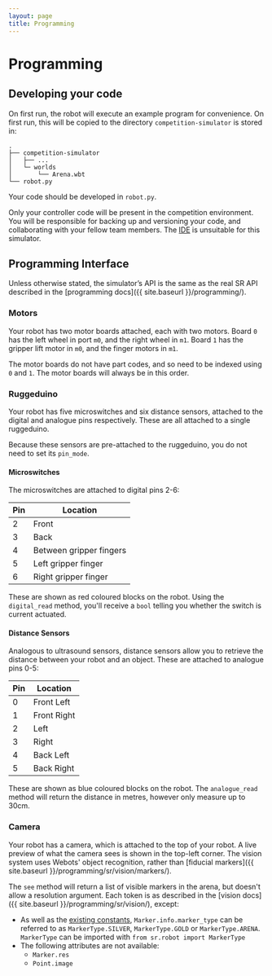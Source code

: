 ```yaml
---
layout: page
title: Programming
---
```


# Programming

## Developing your code

On first run, the robot will execute an example program for convenience. On first run, this will be copied to the directory `competition-simulator` is stored in:

```
.
├── competition-simulator
│   ├── ...
│   └─ worlds
│       └── Arena.wbt
└── robot.py
```

Your code should be developed in `robot.py`.


<div class="warning">
  Only your controller code will be present in the competition environment.
</div>

<div class="warning">
  You will be responsible for backing up and versioning your code, and collaborating with your fellow team members. The <a href="https://studentrobotics.org/ide/">IDE</a> is unsuitable for this simulator.
</div>

## Programming Interface

Unless otherwise stated, the simulator’s API is the same as the real SR API described in the [programming docs]({{ site.baseurl }}/programming/).

### Motors

Your robot has two motor boards attached, each with two motors. Board `0` has the left wheel in port `m0`, and the right wheel in `m1`. Board `1` has the gripper lift motor in `m0`, and the finger motors in `m1`.

The motor boards do not have part codes, and so need to be indexed using `0` and `1`. The motor boards will always be in this order.

### Ruggeduino

Your robot has five microswitches and six distance sensors, attached to the digital and analogue pins respectively. These are all attached to a single ruggeduino.

Because these sensors are pre-attached to the ruggeduino, you do not need to set its `pin_mode`.

#### Microswitches

The microswitches are attached to digital pins 2-6:

| Pin | Location |
|-----|----------|
|2|Front|
|3|Back|
|4|Between gripper fingers|
|5|Left gripper finger|
|6|Right gripper finger|

These are shown as red coloured blocks on the robot. Using the `digital_read`  method, you'll receive a `bool` telling you whether the switch is current actuated.

#### Distance Sensors

Analogous to ultrasound sensors, distance sensors allow you to retrieve the distance between your robot and an object. These are attached to analogue pins 0-5:

| Pin | Location |
|-----|----------|
|0|Front Left|
|1|Front Right|
|2|Left|
|3|Right|
|4|Back Left|
|5|Back Right|

These are shown as blue coloured blocks on the robot. The `analogue_read` method will return the distance in metres, however only measure up to 30cm.

### Camera

Your robot has a camera, which is attached to the top of your robot. A live preview of what the camera sees is shown in the top-left corner. The vision system uses Webots' object recognition, rather than [fiducial markers]({{ site.baseurl }}/programming/sr/vision/markers/).

The `see` method will return a list of visible markers in the arena, but doesn't allow a resolution argument. Each token is as described in the [vision docs]({{ site.baseurl }}/programming/sr/vision/), except:

- As well as the [existing constants](http://localhost:4000/docs/programming/sr/vision/#MarkerInfo), `Marker.info.marker_type` can be referred to as `MarkerType.SILVER`, `MarkerType.GOLD` or `MarkerType.ARENA`. `MarkerType` can be imported with `from sr.robot import MarkerType`
- The following attributes are not available:
  - `Marker.res`
  - `Point.image`
